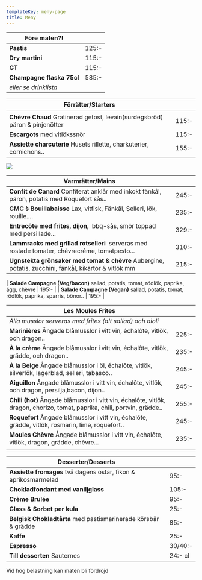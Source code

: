```yaml
---
templateKey: meny-page
title: Meny
---
```

| Före maten?!              |       |
| ------------------------- | ----- |
| **Pastis**                | 125:- |
| **Dry martini**           | 115:- |
| **GT**                    | 115:- |
| **Champagne flaska 75cl** | 585:- |
| _eller se drinklista_     |       |

| Förrätter/Starters                                                          |       |
| --------------------------------------------------------------------------- | ----- |
|                                                                             |       |
| **Chèvre Chaud** Gratinerad getost, levain(surdegsbröd) päron & pinjenötter | 115:- |
**Escargots** med vitlökssnör|115:-|
| **Assiette charcuterie** Husets rillette, charkuterier, cornichons..        | 155:- |

![](/img/received_774925762861507.jpeg)

| Varmrätter/Mains                                                                                              |       |
| ------------------------------------------------------------------------------------------------------------- | ----- |
| **Confit de Canard** Confiterat anklår med inkokt fänkål, päron, potatis med Roquefort sås..                  | 245:- |
| **GMC ́s Bouillabaisse** Lax, vitfisk, Fänkål, Selleri, lök, rouille....                                      | 235:- |
| **Entrecôte med frites, dijon,**  bbq-sås, smör toppad med persillade...                                   | 329:- |
| **Lammracks med grillad rotselleri**  serveras med rostade tomater, chèvrecréme, tomatpesto...              | 310:- |
| **Ugnstekta grönsaker med tomat & chèvre**  Aubergine, potatis, zucchini, fänkål, kikärtor & vitlök mm        | 215:- |

| **Salade Campagne (Veg/bacon)**  sallad, potatis, tomat, rödlök, paprika, ägg, chèvre                         | 195:- |
| **Salade Campagne (Vegan)** sallad, potatis, tomat, rödlök, paprika, sparris, bönor..                         | 195:- |

| Les Moules Frites                                                                                                         |       |
| ------------------------------------------------------------------------------------------------------------------------- | ----- |
| _Alla musslor serveras med frites (alt sallad) och aioli_                                                                 |       |
| **Marinières** Ångade blåmusslor i vitt vin, échalôte, vitlök, och dragon..                                               | 225:- |
| **À la crème**  Ångade blåmusslor i vitt vin, échalôte, vitlök, grädde, och dragon..                                      | 235:- |
| **À la Belge** Ångade blåmusslor i öl, échalôte, vitlök, silverlök, lagerblad, selleri, tabasco..                         | 245:- |
| **Aiguillon** Ångade blåmusslor i vitt vin, échalôte, vitlök, och dragon, persilja,bacon, dijon..                         | 245:- |
| **Chili (hot)** Ångade blåmusslor i vitt vin, échalôte, vitlök, dragon, chorizo, tomat, paprika, chili, portvin, grädde.. | 255:- |
| **Roquefort** Ångade blåmusslor i vitt vin, échalôte, grädde, vitlök, rosmarin, lime, roquefort..                         | 245:- |
| **Moules Chèvre** Ångade blåmusslor i vitt vin, échalôte, vitlök, dragon, grädde, chèvre...                               | 235:- |
|                                                                                                                           |       |

| Desserter/Desserts                                              |         |
| --------------------------------------------------------------- | ------- |
| **Assiette fromages** två dagens ostar, fikon & aprikosmarmelad | 95:-    |
| **Chokladfondant med vaniljglass**                              | 105:-   |
| **Crème Brulée**                                                | 95:-    |
| **Glass & Sorbet per kula**                                     | 25:-    |
| **Belgisk Chokladtårta** med pastismarinerade körsbär & grädde  | 85:-    |
| **Kaffe**                                                       | 25:-    |
| **Espresso**                                                    | 30/40:- |
| **Till desserten** Sauternes                                    | 24:- cl |

Vid hög belastning kan maten bli fördröjd
